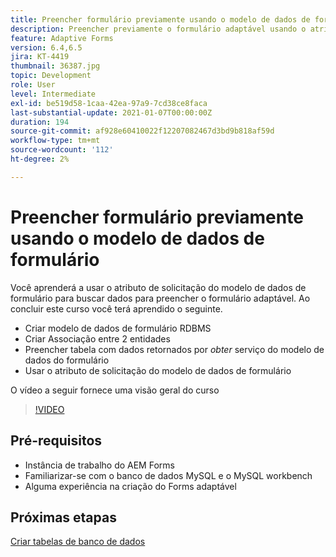 ```yaml
---
title: Preencher formulário previamente usando o modelo de dados de formulário
description: Preencher previamente o formulário adaptável usando o atributo de solicitação do modelo de dados de formulário
feature: Adaptive Forms
version: 6.4,6.5
jira: KT-4419
thumbnail: 36387.jpg
topic: Development
role: User
level: Intermediate
exl-id: be519d58-1caa-42ea-97a9-7cd38ce8faca
last-substantial-update: 2021-01-07T00:00:00Z
duration: 194
source-git-commit: af928e60410022f12207082467d3bd9b818af59d
workflow-type: tm+mt
source-wordcount: '112'
ht-degree: 2%

---
```


# Preencher formulário previamente usando o modelo de dados de formulário

Você aprenderá a usar o atributo de solicitação do modelo de dados de formulário para buscar dados para preencher o formulário adaptável.
Ao concluir este curso você terá aprendido o seguinte.

* Criar modelo de dados de formulário RDBMS
* Criar Associação entre 2 entidades
* Preencher tabela com dados retornados por _obter_ serviço do modelo de dados do formulário
* Usar o atributo de solicitação do modelo de dados de formulário

O vídeo a seguir fornece uma visão geral do curso
>[!VIDEO](https://video.tv.adobe.com/v/36387?quality=12&learn=on)

## Pré-requisitos

* Instância de trabalho do AEM Forms
* Familiarizar-se com o banco de dados MySQL e o MySQL workbench
* Alguma experiência na criação do Forms adaptável

## Próximas etapas

[Criar tabelas de banco de dados](./create-database-tables.md)
